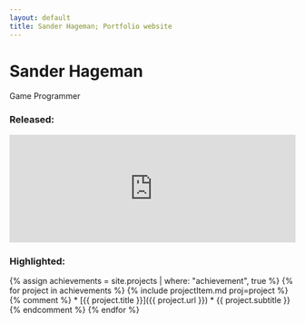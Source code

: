 ```yaml
--- 
layout: default 
title: Sander Hageman; Portfolio website
---
```

# Sander Hageman 
<p class="pageSubtitle">
Game Programmer
</p>

### Released:
<div class="steamEmbed">
<iframe src="http://store.steampowered.com/widget/674400/" frameborder="0" width="100%" height="190"></iframe>
</div>

### Highlighted:
<div id="portfolioList">
{% assign achievements = site.projects | where: "achievement", true %} 
{% for project in achievements %}
{% include projectItem.md proj=project %}
{% comment %}
* [{{ project.title }}]({{ project.url }})
	* {{ project.subtitle }}
{% endcomment %}
{% endfor %}
</div> <!-- portfolioList -->
